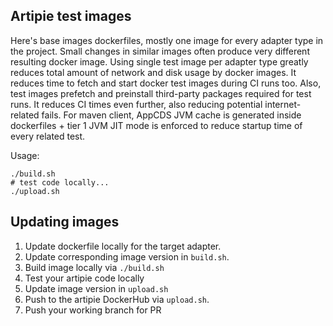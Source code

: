 ## Artipie test images

Here's base images dockerfiles, mostly one image for every adapter type in the project.
Small changes in similar images often produce very different resulting docker image. 
Using single test image per adapter type greatly reduces total amount of network and disk usage by docker images.
It reduces time to fetch and start docker test images during CI runs too.
Also, test images prefetch and preinstall third-party packages required for test runs.
It reduces CI times even further, also reducing potential internet-related fails.
For maven client, AppCDS JVM cache is generated inside dockerfiles + tier 1 JVM JIT mode is enforced to reduce startup time of every related test.

Usage:
```
./build.sh
# test code locally...
./upload.sh
```

## Updating images

1. Update dockerfile locally for the target adapter.
2. Update corresponding image version in `build.sh`.
3. Build image locally via `./build.sh`
4. Test your artipie code locally
5. Update image version in `upload.sh`
6. Push to the artipie DockerHub via `upload.sh`.
7. Push your working branch for PR
